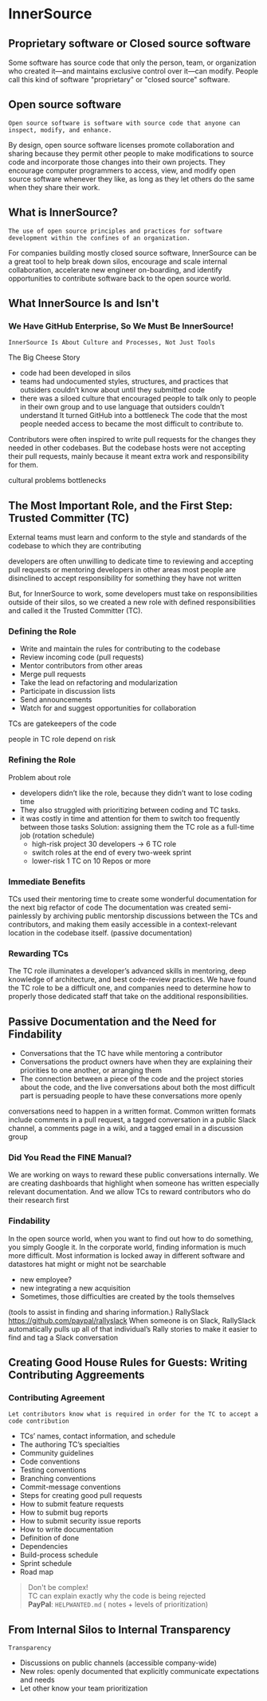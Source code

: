 # InnerSource
## Proprietary software or Closed source software
Some software has source code that only the person, team, or organization who created it—and maintains exclusive control over it—can modify. People call this kind of software "proprietary" or "closed source" software.

## Open source software
```
Open source software is software with source code that anyone can inspect, modify, and enhance.
```
By design, open source software licenses promote collaboration and sharing because they permit other people to make modifications to source code and incorporate those changes into their own projects. They encourage computer programmers to access, view, and modify open source software whenever they like, as long as they let others do the same when they share their work.

## What is InnerSource?
```
The use of open source principles and practices for software development within the confines of an organization.
```
For companies building mostly closed source software, InnerSource can be a great tool to help break down silos, encourage and scale internal collaboration, accelerate new engineer on-boarding, and identify opportunities to contribute software back to the open source world.


## What InnerSource Is and Isn't
### We Have GitHub Enterprise, So We Must Be InnerSource!
```
InnerSource Is About Culture and Processes, Not Just Tools
```

The Big Cheese Story
* code had been developed in silos
* teams had undocumented styles, structures, and practices that outsiders couldn’t know about until they submitted code
* there was a siloed culture that encouraged people to talk only to people in their own group and to use language that outsiders couldn’t understand
It turned GitHub into a bottleneck
The code that the most people needed access to became the most difficult to contribute to.

Contributors were often inspired to write pull requests for the changes they needed in other codebases. But the codebase hosts were not accepting their pull requests, mainly because it meant extra work and responsibility for them.

cultural problems
bottlenecks

## The Most Important Role, and the First Step: Trusted Committer (TC)

External teams must learn and conform to the style and standards of the codebase to which they are contributing

developers are often unwilling to dedicate time to reviewing and accepting pull requests or mentoring developers in other areas
most people are disinclined to accept responsibility for something they have not written

But, for InnerSource to work, some developers must take on responsibilities outside of their silos, so we created a new role with defined responsibilities and called it the Trusted Committer (TC). 

### Defining the Role
* Write and maintain the rules for contributing to the codebase
* Review incoming code (pull requests)
* Mentor contributors from other areas
* Merge pull requests
* Take the lead on refactoring and modularization
* Participate in discussion lists
* Send announcements
* Watch for and suggest opportunities for collaboration

TCs are gatekeepers of the code

people in TC role depend on risk

### Refining the Role
Problem about role
* developers didn’t like the role, because they didn’t want to lose coding time
* They also struggled with prioritizing between coding and TC tasks.
* it was costly in time and attention for them to switch too frequently between those tasks
Solution: assigning them the TC role as a full-time job (rotation schedule)
	* high-risk project 30 developers -> 6 TC role
	* switch roles at the end of every two-week sprint
	* lower-risk 1 TC on 10 Repos or more

### Immediate Benefits
TCs used their mentoring time to create some wonderful documentation for the next big refactor of code
The documentation was created semi-painlessly by archiving public mentorship discussions between the TCs and contributors, and making them easily accessible in a context-relevant location in the codebase itself. (passive documentation)

### Rewarding TCs
The TC role illuminates a developer’s advanced skills in mentoring, deep knowledge of architecture, and best code-review practices. We have found the TC role to be a difficult one, and companies need to determine how to properly  those dedicated staff that take on the additional responsibilities.

## Passive Documentation and the Need for Findability
* Conversations that the TC have while mentoring a contributor 
* Conversations the product owners have when they are explaining their priorities to one another, or arranging them
* The connection between a piece of the code and the project stories about the code, and the live conversations about both
the most difficult part is persuading people to have these conversations more openly

conversations need to happen in a written format. Common written formats include comments in a pull request, a tagged conversation in a public Slack channel, a comments page in a wiki, and a tagged email in a discussion group

### Did You Read the FINE Manual?
We are working on ways to reward these public conversations internally. We are creating dashboards that highlight when someone has written especially relevant documentation. And we allow TCs to reward contributors who do their research first

### Findability
In the open source world, when you want to find out how to do something, you simply Google it. In the corporate world, finding information is much more difficult. Most information is locked away in different software and datastores hat might or might not be searchable
* new employee?
* new integrating a new acquisition
* Sometimes, those difficulties are created by the tools themselves

(tools to assist in finding and sharing information.)
RallySlack
https://github.com/paypal/rallyslack
When someone is on Slack, RallySlack automatically pulls up all of that individual’s
Rally stories to make it easier to find and tag a Slack conversation

## Creating Good House Rules for Guests: Writing Contributing Aggreements
### Contributing Agreement
```
Let contributors know what is required in order for the TC to accept a code contribution
```
* TCs’ names, contact information, and schedule
* The authoring TC’s specialties
* Community guidelines
* Code conventions
* Testing conventions
* Branching conventions
* Commit-message conventions
* Steps for creating good pull requests
* How to submit feature requests
* How to submit bug reports
* How to submit security issue reports
* How to write documentation
* Definition of done
* Dependencies
* Build-process schedule
* Sprint schedule
* Road map

> Don't be complex!  
> TC can explain exactly why the code is being rejected  
> **PayPal**: `HELPWANTED.md` ( notes + levels of prioritization)

## From Internal Silos to Internal Transparency
```
Transparency
```
* Discussions on public channels (accessible company-wide)
* New roles: openly documented that explicitly communicate expectations and needs
* Let other know your team prioritization
